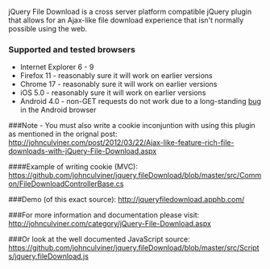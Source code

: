 jQuery File Download is a cross server platform compatible jQuery plugin that allows for an Ajax-like file download experience that isn't normally possible using the web.

### Supported and tested browsers
* Internet Explorer 6 - 9
* Firefox 11 - reasonably sure it will work on earlier versions
* Chrome 17 - reasonably sure it will work on earlier versions
* iOS 5.0 - reasonably sure it will work on earlier versions 
* Android 4.0 - non-GET requests do not work due to a long-standing [bug](http://code.google.com/p/android/issues/detail?id=1780) in the Android browser


###Note - You must also write a cookie inconjuntion with using this plugin as mentioned in the orignal post:
http://johnculviner.com/post/2012/03/22/Ajax-like-feature-rich-file-downloads-with-jQuery-File-Download.aspx

####Example of writing cookie (MVC):
https://github.com/johnculviner/jquery.fileDownload/blob/master/src/Common/FileDownloadControllerBase.cs

###Demo (of this exact source):
http://jqueryfiledownload.apphb.com/

###For more information and documentation please visit:
http://johnculviner.com/category/jQuery-File-Download.aspx

###Or look at the well documented JavaScript source:
https://github.com/johnculviner/jquery.fileDownload/blob/master/src/Scripts/jquery.fileDownload.js

